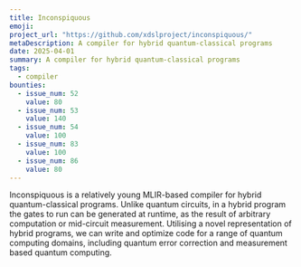 ```yaml
---
title: Inconspiquous
emoji:
project_url: "https://github.com/xdslproject/inconspiquous/"
metaDescription: A compiler for hybrid quantum-classical programs
date: 2025-04-01
summary: A compiler for hybrid quantum-classical programs
tags:
  - compiler
bounties:
  - issue_num: 52
    value: 80
  - issue_num: 53
    value: 140
  - issue_num: 54
    value: 100
  - issue_num: 83
    value: 100
  - issue_num: 86
    value: 80
---
```


Inconspiquous is a relatively young MLIR-based compiler for hybrid quantum-classical programs. Unlike quantum circuits, in a hybrid program the gates to run can be generated at runtime, as the result of arbitrary computation or mid-circuit measurement.
Utilising a novel representation of hybrid programs, we can write and optimize code for a range of quantum computing domains, including quantum error correction and measurement based quantum computing.
